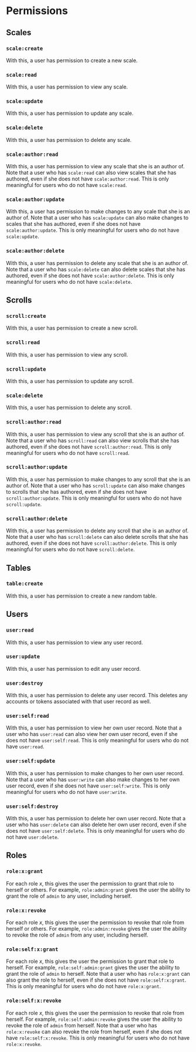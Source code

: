 # Permissions

## Scales

### `scale:create`

With this, a user has permission to create a new scale.

### `scale:read`

With this, a user has permission to view any scale.

### `scale:update`

With this, a user has permission to update any scale.

### `scale:delete`

With this, a user has permission to delete any scale.

### `scale:author:read`

With this, a user has permission to view any scale that she is
an author of. Note that a user who has `scale:read` can also view
scales that she has authored, even if she does not have
`scale:author:read`. This is  only meaningful for users who do
not have `scale:read`.

### `scale:author:update`

With this, a user has permission to make changes to any scale that
she is an author of. Note that a user who has `scale:update` can
also make changes to scales that she has authored, even if she does
not have `scale:author:update`. This is  only meaningful for users
who do not have `scale:update`.

### `scale:author:delete`

With this, a user has permission to delete any scale that
she is an author of. Note that a user who has `scale:delete` can
also delete scales that she has authored, even if she does
not have `scale:author:delete`. This is  only meaningful for users
who do not have `scale:delete`.

## Scrolls

### `scroll:create`

With this, a user has permission to create a new scroll.

### `scroll:read`

With this, a user has permission to view any scroll.

### `scroll:update`

With this, a user has permission to update any scroll.

### `scale:delete`

With this, a user has permission to delete any scroll.

### `scroll:author:read`

With this, a user has permission to view any scroll that she is
an author of. Note that a user who has `scroll:read` can also view
scrolls that she has authored, even if she does not have
`scroll:author:read`. This is  only meaningful for users who do
not have `scroll:read`.

### `scroll:author:update`

With this, a user has permission to make changes to any scroll that
she is an author of. Note that a user who has `scroll:update` can
also make changes to scrolls that she has authored, even if she does
not have `scroll:author:update`. This is  only meaningful for users
who do not have `scroll:update`.

### `scroll:author:delete`

With this, a user has permission to delete any scroll that
she is an author of. Note that a user who has `scroll:delete` can
also delete scrolls that she has authored, even if she does
not have `scroll:author:delete`. This is  only meaningful for users
who do not have `scroll:delete`.

## Tables

### `table:create`

With this, a user has permission to create a new random table.

## Users

### `user:read`

With this, a user has permission to view any user record.

### `user:update`

With this, a user has permission to edit any user record.

### `user:destroy`

With this, a user has permission to delete any user record.
This deletes any accounts or tokens associated with that
user record as well.

### `user:self:read`

With this, a user has permission to view her own user record.
Note that a user who has `user:read` can also view her own user
record, even if she does not have `user:self:read`. This is
only meaningful for users who do not have `user:read`.

### `user:self:update`

With this, a user has permission to make changes to her own
user record. Note that a user who has `user:write` can also
make changes to her own user record, even if she does not
have `user:self:write`. This is only meaningful for users who
do not have `user:write`.

### `user:self:destroy`

With this, a user has permission to delete her own user
record. Note that a user who has `user:delete` can also delete
her own user record, even if she does not have
`user:self:delete`. This is only meaningful for users who do
not have `user:delete`.

## Roles

### `role:x:grant`

For each role _x_, this gives the user the permission
to grant that role to herself or others. For example,
`role:admin:grant` gives the user the ability to grant the role
of `admin` to any user, including herself.

### `role:x:revoke`

For each role _x_, this gives the user the permission
to revoke that role from herself or others. For example,
`role:admin:revoke` gives the user the ability to revoke
the role of `admin` from any user, including herself.

### `role:self:x:grant`

For each role _x_, this gives the user the permission
to grant that role to herself. For example,
`role:self:admin:grant` gives the user the ability to
grant the role of `admin` to herself. Note that a user
who has `role:x:grant` can also grant the role to
herself, even if she does not have `role:self:x:grant`.
This is only meaningful for users who do not have
`role:x:grant`.

### `role:self:x:revoke`

For each role _x_, this gives the user the permission
to revoke that role from herself. For example,
`role:self:admin:revoke` gives the user the ability to
revoke the role of `admin` from herself. Note that a user
who has `role:x:revoke` can also revoke the role from
herself, even if she does not have `role:self:x:revoke`.
This is only meaningful for users who do not have
`role:x:revoke`.
